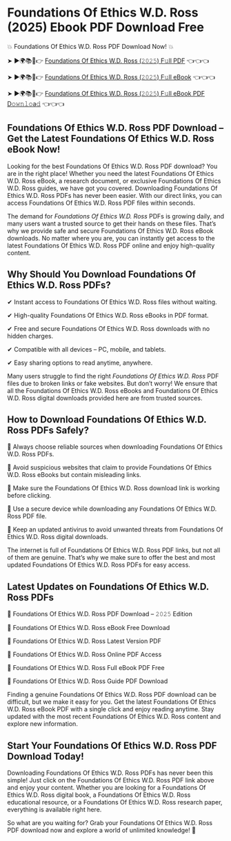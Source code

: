 # Foundations Of Ethics W.D. Ross (2025) Ebook PDF Download Free

💥 Foundations Of Ethics W.D. Ross PDF Download Now! 💥

➤ ►🌍📚📱👉 [Foundations Of Ethics W.D. Ross (𝟸𝟶𝟸𝟻) F𝚞ll PDF](https://getpdf.xyz/foundations-of-ethics-w.d.-ross) 👈👈👈


➤ ►🌍📚📱👉 [Foundations Of Ethics W.D. Ross (𝟸𝟶𝟸𝟻) F𝚞ll eBook](https://getpdf.xyz/foundations-of-ethics-w.d.-ross) 👈👈👈


➤ ►🌍📚📱👉 [Foundations Of Ethics W.D. Ross (𝟸𝟶𝟸𝟻) F𝚞ll eBook PDF D𝚘𝚠𝚗𝚕𝚘a𝚍](https://getpdf.xyz/foundations-of-ethics-w.d.-ross) 👈👈👈


## Foundations Of Ethics W.D. Ross PDF Download – Get the Latest Foundations Of Ethics W.D. Ross eBook Now!

Looking for the best Foundations Of Ethics W.D. Ross PDF download? You are in the right place! Whether you need the latest Foundations Of Ethics W.D. Ross eBook, a research document, or exclusive Foundations Of Ethics W.D. Ross guides, we have got you covered. Downloading Foundations Of Ethics W.D. Ross PDFs has never been easier. With our direct links, you can access Foundations Of Ethics W.D. Ross PDF files within seconds.

The demand for *Foundations Of Ethics W.D. Ross* PDFs is growing daily, and many users want a trusted source to get their hands on these files. That’s why we provide safe and secure Foundations Of Ethics W.D. Ross eBook downloads. No matter where you are, you can instantly get access to the latest Foundations Of Ethics W.D. Ross PDF online and enjoy high-quality content.

## Why Should You Download Foundations Of Ethics W.D. Ross PDFs?

✔ Instant access to Foundations Of Ethics W.D. Ross files without waiting.

✔ High-quality Foundations Of Ethics W.D. Ross eBooks in PDF format.

✔ Free and secure Foundations Of Ethics W.D. Ross downloads with no hidden charges.

✔ Compatible with all devices – PC, mobile, and tablets.

✔ Easy sharing options to read anytime, anywhere.

Many users struggle to find the right *Foundations Of Ethics W.D. Ross* PDF files due to broken links or fake websites. But don’t worry! We ensure that all the Foundations Of Ethics W.D. Ross eBooks and Foundations Of Ethics W.D. Ross digital downloads provided here are from trusted sources.

## How to Download Foundations Of Ethics W.D. Ross PDFs Safely?

📌 Always choose reliable sources when downloading Foundations Of Ethics W.D. Ross PDFs.

📌 Avoid suspicious websites that claim to provide Foundations Of Ethics W.D. Ross eBooks but contain misleading links.

📌 Make sure the Foundations Of Ethics W.D. Ross download link is working before clicking.

📌 Use a secure device while downloading any Foundations Of Ethics W.D. Ross PDF file.

📌 Keep an updated antivirus to avoid unwanted threats from Foundations Of Ethics W.D. Ross digital downloads.

The internet is full of Foundations Of Ethics W.D. Ross PDF links, but not all of them are genuine. That’s why we make sure to offer the best and most updated Foundations Of Ethics W.D. Ross PDFs for easy access.

## Latest Updates on Foundations Of Ethics W.D. Ross PDFs

🔹 Foundations Of Ethics W.D. Ross PDF Download – 𝟸𝟶𝟸𝟻 Edition

🔹 Foundations Of Ethics W.D. Ross eBook Free Download

🔹 Foundations Of Ethics W.D. Ross Latest Version PDF

🔹 Foundations Of Ethics W.D. Ross Online PDF Access

🔹 Foundations Of Ethics W.D. Ross Full eBook PDF Free

🔹 Foundations Of Ethics W.D. Ross Guide PDF Download

Finding a genuine Foundations Of Ethics W.D. Ross PDF download can be difficult, but we make it easy for you. Get the latest Foundations Of Ethics W.D. Ross eBook PDF with a single click and enjoy reading anytime. Stay updated with the most recent Foundations Of Ethics W.D. Ross content and explore new information.

## Start Your Foundations Of Ethics W.D. Ross PDF Download Today!

Downloading Foundations Of Ethics W.D. Ross PDFs has never been this simple! Just click on the Foundations Of Ethics W.D. Ross PDF link above and enjoy your content. Whether you are looking for a Foundations Of Ethics W.D. Ross digital book, a Foundations Of Ethics W.D. Ross educational resource, or a Foundations Of Ethics W.D. Ross research paper, everything is available right here.

So what are you waiting for? Grab your Foundations Of Ethics W.D. Ross PDF download now and explore a world of unlimited knowledge! 🚀
